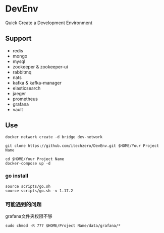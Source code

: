 # DevEnv
Quick Create a Development Environment

## Support
- redis
- mongo
- mysql
- zookeeper & zookeeper-ui
- rabbitmq
- nats
- kafka & kafka-manager
- elasticsearch
- jaeger
- prometheus
- grafana
- vault

## Use
~~~
docker network create -d bridge dev-network
~~~

~~~
git clone https://github.com/itechzero/DevEnv.git $HOME/Your Project Name
~~~

~~~
cd $HOME/Your Project Name
docker-compose up -d
~~~

### go install
~~~
source scripts/go.sh
source scripts/go.sh -v 1.17.2
~~~

### 可能遇到的问题
grafana文件夹权限不够
~~~
sudo chmod -R 777 $HOME/Project Name/data/grafana/*
~~~
